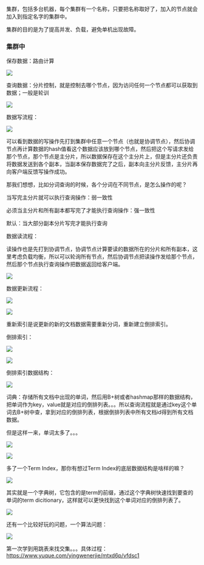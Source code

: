 集群，包括多台机器，每个集群有一个名称，只要把名称取好了，加入的节点就会加入到指定名字的集群中。

集群的目的是为了提高并发、负载，避免单机出现故障。



### 集群中

保存数据：路由计算

![](https://winterliublog.oss-cn-beijing.aliyuncs.com/notes/20220405232857.png)

查询数据：分片控制，就是控制去哪个节点，因为访问任何一个节点都可以获取到数据；一般是轮训

![](https://winterliublog.oss-cn-beijing.aliyuncs.com/notes/20220405233511.png)



数据写流程：

![](https://winterliublog.oss-cn-beijing.aliyuncs.com/notes/20220406101345.png)

可以看到数据的写操作先打到集群中任意一个节点（也就是协调节点），然后协调节点再计算数据的hash值看这个数据应该放到哪个节点，然后把这个写请求发给那个节点，那个节点是主分片，所以数据保存在这个主分片上，但是主分片还负责将数据发送到各个副本，当副本保存数据完了之后，副本向主分片反馈，主分片再向客户端反馈写操作成功。

那我们想想，比如分词查询的时候，各个分词在不同节点，是怎么操作的呢？

当写完主分片就可以执行查询操作：弱一致性

必须当主分片和所有副本都写完了才能执行查询操作：强一致性

默认：当大部分副本分片写完才能执行查询



数据读流程：

读操作也是先打到协调节点，协调节点计算要读的数据所在的分片和所有副本，这里考虑负载均衡，所以可以轮询所有节点，然后协调节点把读操作发给那个节点，然后那个节点执行查询操作把数据返回给客户端。

![](https://winterliublog.oss-cn-beijing.aliyuncs.com/notes/20220406102928.png)



数据更新流程：

![](https://winterliublog.oss-cn-beijing.aliyuncs.com/notes/20220406103844.png)

![](https://winterliublog.oss-cn-beijing.aliyuncs.com/notes/20220406103950.png)

重新索引是说更新的新的文档数据需要重新分词，重新建立倒排索引。



倒排索引：

![](https://winterliublog.oss-cn-beijing.aliyuncs.com/notes/20220406104813.png)

![](https://winterliublog.oss-cn-beijing.aliyuncs.com/notes/20220406105633.png)



倒排索引数据结构：

![](https://winterliublog.oss-cn-beijing.aliyuncs.com/notes/20220406112637.png)

词典：存储所有文档中出现的单词，然后用B+树或者hashmap那样的数据结构，把单词作为key，value就是对应的倒排列表。。。所以查询流程就是通过key这个单词去B+树中查，拿到对应的倒排列表，根据倒排列表中所有文档id得到所有文档数据。

但是这样一来，单词太多了。。。

![](https://winterliublog.oss-cn-beijing.aliyuncs.com/notes/20220406115848.png)

![](https://winterliublog.oss-cn-beijing.aliyuncs.com/notes/20220406120245.png)



多了一个Term Index，那你有想过Term Index的底层数据结构是啥样的嘛？

![](https://winterliublog.oss-cn-beijing.aliyuncs.com/notes/20220406144106.png)

其实就是一个字典树，它包含的是term的前缀，通过这个字典树快速找到要查的单词的term dicitionary，这样就可以更快找到这个单词对应的倒排列表了。

![](https://winterliublog.oss-cn-beijing.aliyuncs.com/notes/20220406143900.png)

还有一个比较好玩的问题，一个算法问题：

![](https://winterliublog.oss-cn-beijing.aliyuncs.com/notes/20220406145215.png)

第一次学到用跳表来找交集。。。具体过程：https://www.yuque.com/yingwenerjie/mtxd6p/vfdsc1

